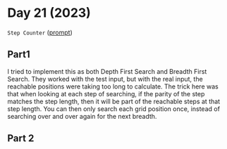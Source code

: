 # Day 21 (2023)

`Step Counter` ([prompt](https://adventofcode.com/2023/day/21))

## Part1

I tried to implement this as both Depth First Search and Breadth First Search.
They worked with the test input, but with the real input, the reachable
positions were taking too long to calculate. The trick here was that when
looking at each step of searching, if the parity of the step matches the step
length, then it will be part of the reachable steps at that step length. You
can then only search each grid position once, instead of searching over and
over again for the next breadth.

## Part 2

